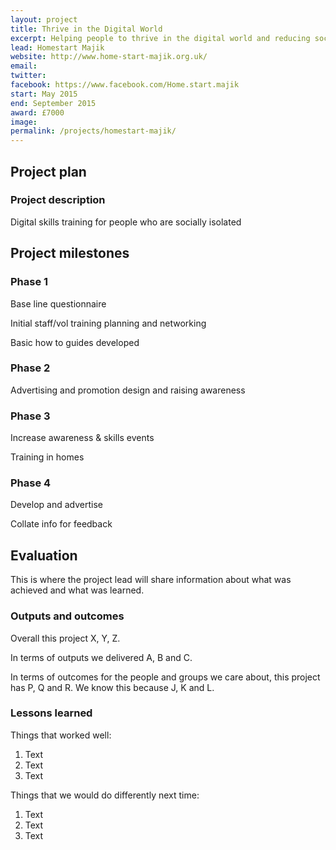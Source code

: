```yaml
---
layout: project
title: Thrive in the Digital World
excerpt: Helping people to thrive in the digital world and reducing social isolation
lead: Homestart Majik
website: http://www.home-start-majik.org.uk/
email: 
twitter: 
facebook: https://www.facebook.com/Home.start.majik
start: May 2015
end: September 2015
award: £7000
image:
permalink: /projects/homestart-majik/ 
---
```


## Project plan

### Project description

Digital skills training for people who are socially isolated

## Project milestones

### Phase 1

Base line questionnaire  

Initial staff/vol training planning and networking  

Basic how to guides developed

### Phase 2

Advertising and promotion design and raising awareness

### Phase 3

Increase awareness  & skills events  

Training in homes 

### Phase 4

Develop and advertise

Collate info for feedback


## Evaluation

This is where the project lead will share information about what was achieved and what was learned.

### Outputs and outcomes

Overall this project X, Y, Z.

In terms of outputs we delivered A, B and C.

In terms of outcomes for the people and groups we care about, this project has P, Q and R. We know this because J, K and L.

### Lessons learned

Things that worked well:

1. Text
2. Text
3. Text

Things that we would do differently next time:

1. Text
2. Text
3. Text
